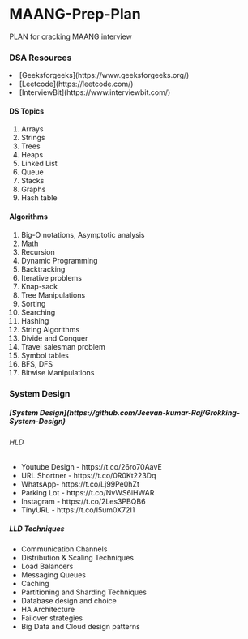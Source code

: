 # MAANG-Prep-Plan
PLAN for cracking MAANG interview 


<h3>DSA Resources</h3>

<li>[Geeksforgeeks](https://www.geeksforgeeks.org/)</li>
<li>[Leetcode](https://leetcode.com/)</li>
<li>[InterviewBit](https://www.interviewbit.com/)</li>



<h4>DS Topics</h4>
<ol>
<li>Arrays
<li>Strings
<li>Trees
<li>Heaps
<li>Linked List
<li>Queue
<li>Stacks
<li>Graphs
<li>Hash table
</ol>



<h4>Algorithms</h4>

<ol>
<li>Big-O notations, Asymptotic analysis
<li>Math
<li>Recursion
<li>Dynamic Programming
<li>Backtracking
<li>Iterative problems
<li>Knap-sack
<li>Tree Manipulations
<li>Sorting
<li>Searching
<li>Hashing
<li>String Algorithms
<li>Divide and Conquer
<li>Travel salesman problem
<li>Symbol tables
<li>BFS, DFS
<li>Bitwise Manipulations
</ol>


<h3>System Design</h3>

<h5>[System Design](https://github.com/Jeevan-kumar-Raj/Grokking-System-Design)</h5>
<h6>HLD</h6>
<ul>
  <li>Youtube Design - https://t.co/26ro70AavE
  <li>URL Shortner - https://t.co/0R0Kt223Dq
  <li>WhatsApp- https://t.co/Lj99Pe0hZt
<li>Parking Lot - https://t.co/NvWS6iHWAR
<li>Instagram - https://t.co/2Les3PBQB6
<li>TinyURL - https://t.co/I5um0X72I1 
</ul>
 
<h5> LLD Techniques</h5>

<ul>
  <li>Communication Channels
  <li>Distribution & Scaling Techniques
  <li>Load Balancers
  <li>Messaging Queues
  <li>Caching
  <li>Partitioning and Sharding Techniques
  <li>Database design and choice
  <li>HA Architecture
  <li>Failover strategies
  <li>Big Data and Cloud design patterns
  
</ul>
